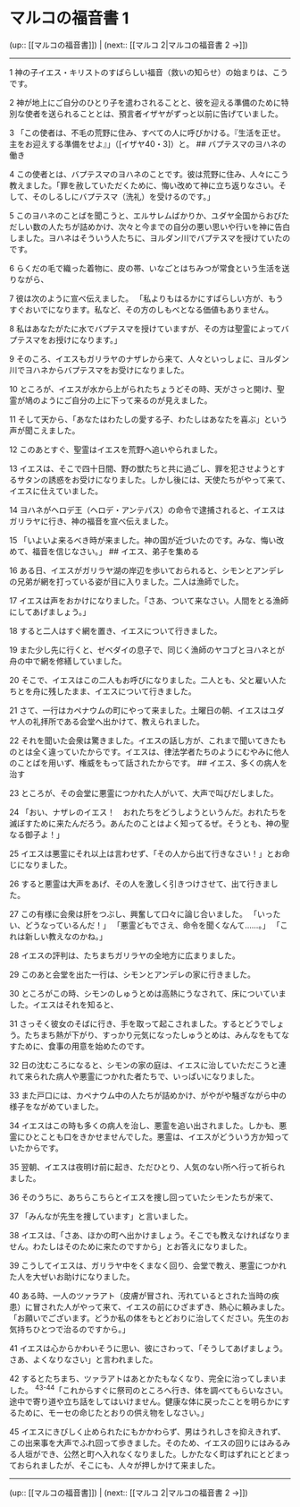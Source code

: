 # マルコの福音書 1

(up:: [[マルコの福音書]]) | (next:: [[マルコ 2|マルコの福音書 2 →]])

***


1 神の子イエス・キリストのすばらしい福音（救いの知らせ）の始まりは、こうです。 

2 神が地上にご自分のひとり子を遣わされることと、彼を迎える準備のために特別な使者を送られることとは、預言者イザヤがずっと以前に告げていました。 

3 「この使者は、不毛の荒野に住み、すべての人に呼びかける。『生活を正せ。主をお迎えする準備をせよ』」（[イザヤ40・3]）と。 ## バプテスマのヨハネの働き 

4 この使者とは、バプテスマのヨハネのことです。彼は荒野に住み、人々にこう教えました。「罪を赦していただくために、悔い改めて神に立ち返りなさい。そして、そのしるしにバプテスマ（洗礼）を受けるのです。」 

5 このヨハネのことばを聞こうと、エルサレムばかりか、ユダヤ全国からおびただしい数の人たちが詰めかけ、次々と今までの自分の悪い思いや行いを神に告白しました。ヨハネはそういう人たちに、ヨルダン川でバプテスマを授けていたのです。 

6 らくだの毛で織った着物に、皮の帯、いなごとはちみつが常食という生活を送りながら、 

7 彼は次のように宣べ伝えました。 「私よりもはるかにすばらしい方が、もうすぐおいでになります。私など、その方のしもべとなる価値もありません。 

8 私はあなたがたに水でバプテスマを授けていますが、その方は聖霊によってバプテスマをお授けになります。」 

9 そのころ、イエスもガリラヤのナザレから来て、人々といっしょに、ヨルダン川でヨハネからバプテスマをお受けになりました。 

10 ところが、イエスが水から上がられたちょうどその時、天がさっと開け、聖霊が鳩のようにご自分の上に下って来るのが見えました。 

11 そして天から、「あなたはわたしの愛する子、わたしはあなたを喜ぶ」という声が聞こえました。 

12 このあとすぐ、聖霊はイエスを荒野へ追いやられました。 

13 イエスは、そこで四十日間、野の獣たちと共に過ごし、罪を犯させようとするサタンの誘惑をお受けになりました。しかし後には、天使たちがやって来て、イエスに仕えていました。 

14 ヨハネがヘロデ王（ヘロデ・アンテパス）の命令で逮捕されると、イエスはガリラヤに行き、神の福音を宣べ伝えました。 

15 「いよいよ来るべき時が来ました。神の国が近づいたのです。みな、悔い改めて、福音を信じなさい。」 ## イエス、弟子を集める 

16 ある日、イエスがガリラヤ湖の岸辺を歩いておられると、シモンとアンデレの兄弟が網を打っている姿が目に入りました。二人は漁師でした。 

17 イエスは声をおかけになりました。「さあ、ついて来なさい。人間をとる漁師にしてあげましょう。」 

18 すると二人はすぐ網を置き、イエスについて行きました。 

19 また少し先に行くと、ゼベダイの息子で、同じく漁師のヤコブとヨハネとが舟の中で網を修繕していました。 

20 そこで、イエスはこの二人もお呼びになりました。二人とも、父と雇い人たちとを舟に残したまま、イエスについて行きました。 

21 さて、一行はカペナウムの町にやって来ました。土曜日の朝、イエスはユダヤ人の礼拝所である会堂へ出かけて、教えられました。 

22 それを聞いた会衆は驚きました。イエスの話し方が、これまで聞いてきたものとは全く違っていたからです。イエスは、律法学者たちのようにむやみに他人のことばを用いず、権威をもって話されたからです。 ## イエス、多くの病人を治す 

23 ところが、その会堂に悪霊につかれた人がいて、大声で叫びだしました。 

24 「おい、ナザレのイエス！　おれたちをどうしようというんだ。おれたちを滅ぼすために来たんだろう。あんたのことはよく知ってるぜ。そうとも、神の聖なる御子よ！」 

25 イエスは悪霊にそれ以上は言わせず、「その人から出て行きなさい！」とお命じになりました。 

26 すると悪霊は大声をあげ、その人を激しく引きつけさせて、出て行きました。 

27 この有様に会衆は肝をつぶし、興奮して口々に論じ合いました。 「いったい、どうなっているんだ！」 「悪霊どもでさえ、命令を聞くなんて……。」 「これは新しい教えなのかね。」 

28 イエスの評判は、たちまちガリラヤの全地方に広まりました。 

29 このあと会堂を出た一行は、シモンとアンデレの家に行きました。 

30 ところがこの時、シモンのしゅうとめは高熱にうなされて、床についていました。イエスはそれを知ると、 

31 さっそく彼女のそばに行き、手を取って起こされました。するとどうでしょう。たちまち熱が下がり、すっかり元気になったしゅうとめは、みんなをもてなすために、食事の用意を始めたのです。 

32 日の沈むころになると、シモンの家の庭は、イエスに治していただこうと連れて来られた病人や悪霊につかれた者たちで、いっぱいになりました。 

33 また戸口には、カペナウム中の人たちが詰めかけ、がやがや騒ぎながら中の様子をながめていました。 

34 イエスはこの時も多くの病人を治し、悪霊を追い出されました。しかも、悪霊にひとことも口をきかせませんでした。悪霊は、イエスがどういう方か知っていたからです。 

35 翌朝、イエスは夜明け前に起き、ただひとり、人気のない所へ行って祈られました。 

36 そのうちに、あちらこちらとイエスを捜し回っていたシモンたちが来て、 

37 「みんなが先生を捜しています」と言いました。 

38 イエスは、「さあ、ほかの町へ出かけましょう。そこでも教えなければなりません。わたしはそのために来たのですから」とお答えになりました。 

39 こうしてイエスは、ガリラヤ中をくまなく回り、会堂で教え、悪霊につかれた人を大ぜいお助けになりました。 

40 ある時、一人のツァラアト（皮膚が冒され、汚れているとされた当時の疾患）に冒された人がやって来て、イエスの前にひざまずき、熱心に頼みました。「お願いでございます。どうか私の体をもとどおりに治してください。先生のお気持ちひとつで治るのですから。」 

41 イエスは心からかわいそうに思い、彼にさわって、「そうしてあげましょう。さあ、よくなりなさい」と言われました。 

42 するとたちまち、ツァラアトはあとかたもなくなり、完全に治ってしまいました。 <sup class="versenum">43-44</sup>「これからすぐに祭司のところへ行き、体を調べてもらいなさい。途中で寄り道や立ち話をしてはいけません。健康な体に戻ったことを明らかにするために、モーセの命じたとおりの供え物をしなさい。」 

45 イエスにきびしく止められたにもかかわらず、男はうれしさを抑えきれず、この出来事を大声でふれ回って歩きました。そのため、イエスの回りにはみるみる人垣ができ、公然と町へ入れなくなりました。しかたなく町はずれにとどまっておられましたが、そこにも、人々が押しかけて来ました。

***

(up:: [[マルコの福音書]]) | (next:: [[マルコ 2|マルコの福音書 2 →]])
